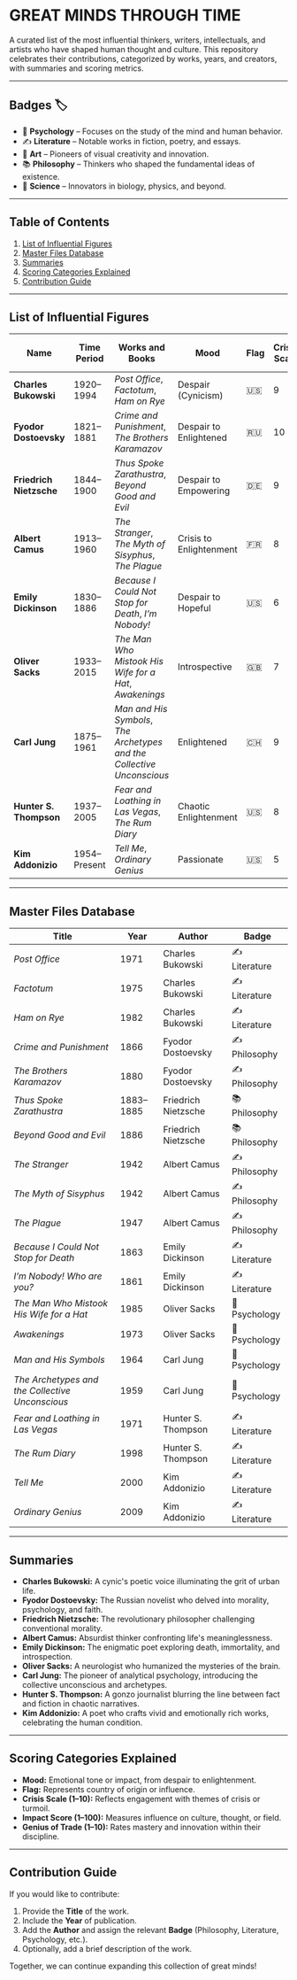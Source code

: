 # GREAT MINDS THROUGH TIME 
A curated list of the most influential thinkers, writers, intellectuals, and artists who have shaped human thought and culture. This repository celebrates their contributions, categorized by works, years, and creators, with summaries and scoring metrics.

---

## Badges 🏷️
- 🌌 **Psychology** – Focuses on the study of the mind and human behavior.
- ✍️ **Literature** – Notable works in fiction, poetry, and essays.
- 🎨 **Art** – Pioneers of visual creativity and innovation.
- 📚 **Philosophy** – Thinkers who shaped the fundamental ideas of existence.
- 🧬 **Science** – Innovators in biology, physics, and beyond.

---

## Table of Contents

1. [List of Influential Figures](#list-of-influential-figures)
2. [Master Files Database](#master-files-database)
3. [Summaries](#summaries)
4. [Scoring Categories Explained](#scoring-categories-explained)
5. [Contribution Guide](#contribution-guide)

---

## List of Influential Figures

| **Name**                  | **Time Period** | **Works and Books**                                         | **Mood**            | **Flag** | **Crisis Scale** | **Impact Score** | **Genius of Trade** |
|---------------------------|-----------------|------------------------------------------------------------|---------------------|----------|------------------|------------------|---------------------|
| **Charles Bukowski**      | 1920–1994       | *Post Office*, *Factotum*, *Ham on Rye*                    | Despair (Cynicism)  | 🇺🇸       | 9                | 78               | 8                   |
| **Fyodor Dostoevsky**     | 1821–1881       | *Crime and Punishment*, *The Brothers Karamazov*          | Despair to Enlightened | 🇷🇺   | 10               | 95               | 9                   |
| **Friedrich Nietzsche**   | 1844–1900       | *Thus Spoke Zarathustra*, *Beyond Good and Evil*          | Despair to Empowering | 🇩🇪    | 9                | 94               | 9                   |
| **Albert Camus**          | 1913–1960       | *The Stranger*, *The Myth of Sisyphus*, *The Plague*      | Crisis to Enlightenment | 🇫🇷  | 8                | 90               | 8                   |
| **Emily Dickinson**       | 1830–1886       | *Because I Could Not Stop for Death*, *I’m Nobody!*       | Despair to Hopeful  | 🇺🇸       | 6                | 88               | 9                   |
| **Oliver Sacks**          | 1933–2015       | *The Man Who Mistook His Wife for a Hat*, *Awakenings*    | Introspective       | 🇬🇧       | 7                | 85               | 9                   |
| **Carl Jung**             | 1875–1961       | *Man and His Symbols*, *The Archetypes and the Collective Unconscious* | Enlightened | 🇨🇭 | 9 | 92 | 10 |
| **Hunter S. Thompson**    | 1937–2005       | *Fear and Loathing in Las Vegas*, *The Rum Diary*         | Chaotic Enlightenment | 🇺🇸      | 8                | 86               | 8                   |
| **Kim Addonizio**         | 1954–Present    | *Tell Me*, *Ordinary Genius*                              | Passionate          | 🇺🇸       | 5                | 80               | 9                   |

---

## Master Files Database

| **Title**                                  | **Year** | **Author**                 | **Badge**         |
|--------------------------------------------|----------|----------------------------|-------------------|
| *Post Office*                              | 1971     | Charles Bukowski          | ✍️ Literature     |
| *Factotum*                                 | 1975     | Charles Bukowski          | ✍️ Literature     |
| *Ham on Rye*                               | 1982     | Charles Bukowski          | ✍️ Literature     |
| *Crime and Punishment*                     | 1866     | Fyodor Dostoevsky         | ✍️ Philosophy     |
| *The Brothers Karamazov*                   | 1880     | Fyodor Dostoevsky         | ✍️ Philosophy     |
| *Thus Spoke Zarathustra*                   | 1883–1885| Friedrich Nietzsche        | 📚 Philosophy     |
| *Beyond Good and Evil*                     | 1886     | Friedrich Nietzsche        | 📚 Philosophy     |
| *The Stranger*                             | 1942     | Albert Camus              | ✍️ Philosophy     |
| *The Myth of Sisyphus*                     | 1942     | Albert Camus              | ✍️ Philosophy     |
| *The Plague*                               | 1947     | Albert Camus              | ✍️ Philosophy     |
| *Because I Could Not Stop for Death*       | 1863     | Emily Dickinson           | ✍️ Literature     |
| *I’m Nobody! Who are you?*                 | 1861     | Emily Dickinson           | ✍️ Literature     |
| *The Man Who Mistook His Wife for a Hat*   | 1985     | Oliver Sacks              | 🌌 Psychology     |
| *Awakenings*                               | 1973     | Oliver Sacks              | 🌌 Psychology     |
| *Man and His Symbols*                      | 1964     | Carl Jung                 | 🌌 Psychology     |
| *The Archetypes and the Collective Unconscious* | 1959 | Carl Jung                 | 🌌 Psychology     |
| *Fear and Loathing in Las Vegas*           | 1971     | Hunter S. Thompson        | ✍️ Literature     |
| *The Rum Diary*                            | 1998     | Hunter S. Thompson        | ✍️ Literature     |
| *Tell Me*                                  | 2000     | Kim Addonizio             | ✍️ Literature     |
| *Ordinary Genius*                          | 2009     | Kim Addonizio             | ✍️ Literature     |

---

## Summaries

- **Charles Bukowski:** A cynic's poetic voice illuminating the grit of urban life.  
- **Fyodor Dostoevsky:** The Russian novelist who delved into morality, psychology, and faith.  
- **Friedrich Nietzsche:** The revolutionary philosopher challenging conventional morality.  
- **Albert Camus:** Absurdist thinker confronting life's meaninglessness.  
- **Emily Dickinson:** The enigmatic poet exploring death, immortality, and introspection.  
- **Oliver Sacks:** A neurologist who humanized the mysteries of the brain.  
- **Carl Jung:** The pioneer of analytical psychology, introducing the collective unconscious and archetypes.  
- **Hunter S. Thompson:** A gonzo journalist blurring the line between fact and fiction in chaotic narratives.  
- **Kim Addonizio:** A poet who crafts vivid and emotionally rich works, celebrating the human condition.

---

## Scoring Categories Explained

- **Mood:** Emotional tone or impact, from despair to enlightenment.  
- **Flag:** Represents country of origin or influence.  
- **Crisis Scale (1–10):** Reflects engagement with themes of crisis or turmoil.  
- **Impact Score (1–100):** Measures influence on culture, thought, or field.  
- **Genius of Trade (1–10):** Rates mastery and innovation within their discipline.  

---

## Contribution Guide

If you would like to contribute:
1. Provide the **Title** of the work.
2. Include the **Year** of publication.
3. Add the **Author** and assign the relevant **Badge** (Philosophy, Literature, Psychology, etc.).
4. Optionally, add a brief description of the work.

Together, we can continue expanding this collection of great minds!

